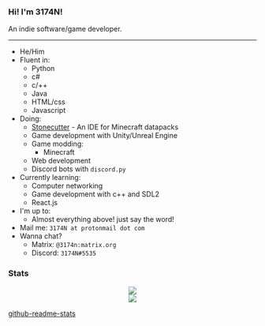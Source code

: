 ### Hi! I'm 3174N!

An indie software/game developer.

---

- He/Him
- Fluent in:
  - Python
  - c#
  - c/++
  - Java
  - HTML/css
  - Javascript
- Doing:
  - [Stonecutter](https://github.com/3174N/stonecutter-electron) - An IDE for Minecraft datapacks
  - Game development with Unity/Unreal Engine
  - Game modding:
    - Minecraft
  - Web development
  - Discord bots with `discord.py`
- Currently learning:
  - Computer networking
  - Game development with c++ and SDL2
  - React.js
- I'm up to:
  - Almost everything above! just say the word!
- Mail me: `3174N at protonmail dot com`
- Wanna chat? 
  - Matrix: `@3174n:matrix.org` 
  - Discord: `3174N#5535`

### Stats
<p align='center'>
<!--img src='https://github-readme-stats.vercel.app/api/wakatime?username=3174N&theme=dracula&v=2'-->
<img src='https://github-readme-stats.vercel.app/api?username=3174N&show_icons=true&theme=dracula'> <br />
<img src='https://github-readme-stats.vercel.app/api/top-langs/?username=3174N&layout=compact&langs_count=8&theme=dracula'> <br />
</p>

[github-readme-stats](https://github.com/anuraghazra/github-readme-stats)
